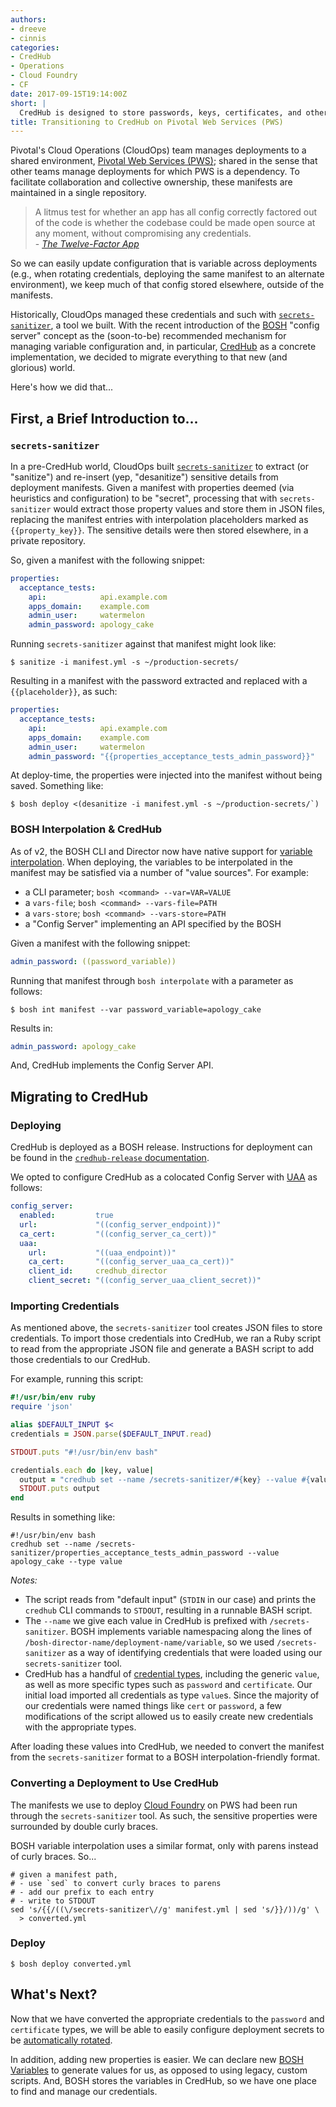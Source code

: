 ```yaml
---
authors:
- dreeve
- cinnis
categories:
- CredHub
- Operations
- Cloud Foundry
- CF
date: 2017-09-15T19:14:00Z
short: |
  CredHub is designed to store passwords, keys, certificates, and other sensitive information for a BOSH-managed environment. Pivotal's Cloud Operations (CloudOps) team recently migrated credentials for PWS to CredHub. Here's how we did that.
title: Transitioning to CredHub on Pivotal Web Services (PWS)
---
```


Pivotal's Cloud Operations (CloudOps) team manages deployments to a shared environment, [Pivotal Web Services (PWS)](https://run.pivotal.io); shared in the sense that other teams manage deployments for which PWS is a dependency. To facilitate collaboration and collective ownership, these manifests are maintained in a single repository.

> A litmus test for whether an app has all config correctly factored out of the code is whether the codebase could be made open source at any moment, without compromising any credentials.<br>
> \- [*The Twelve-Factor App*](https://12factor.net/config)

So we can easily update configuration that is variable across deployments (e.g., when rotating credentials, deploying the same manifest to an alternate environment), we keep much of that config stored elsewhere, outside of the manifests.

Historically, CloudOps managed these credentials and such with [`secrets-sanitizer`](https://github.com/pivotal-cloudops/secrets-sanitizer), a tool we built. With the recent introduction of the [BOSH](https://bosh.io) "config server" concept as the (soon-to-be) recommended mechanism for managing variable configuration and, in particular, [CredHub](https://github.com/cloudfoundry-incubator/credhub) as a concrete implementation, we decided to migrate everything to that new (and glorious) world.

Here's how we did that...


## First, a Brief Introduction to...

### `secrets-sanitizer`

In a pre-CredHub world, CloudOps built [`secrets-sanitizer`](https://github.com/pivotal-cloudops/secrets-sanitizer) to extract (or "sanitize") and re-insert (yep, "desanitize") sensitive details from deployment manifests. Given a manifest with properties deemed (via heuristics and configuration) to be "secret", processing that with `secrets-sanitizer` would extract those property values and store them in JSON files, replacing the manifest entries with interpolation placeholders marked as `{{property_key}}`. The sensitive details were then stored elsewhere, in a private repository.

So, given a manifest with the following snippet:

```yaml
properties:
  acceptance_tests:
    api:            api.example.com
    apps_domain:    example.com
    admin_user:     watermelon
    admin_password: apology_cake
```

Running `secrets-sanitizer` against that manifest might look like:

```shell
$ sanitize -i manifest.yml -s ~/production-secrets/
```

Resulting in a manifest with the password extracted and replaced with a `{{placeholder}}`, as such:

```yaml
properties:
  acceptance_tests:
    api:            api.example.com
    apps_domain:    example.com
    admin_user:     watermelon
    admin_password: "{{properties_acceptance_tests_admin_password}}"
```

At deploy-time, the properties were injected into the manifest without being saved. Something like:

```shell
$ bosh deploy <(desanitize -i manifest.yml -s ~/production-secrets/`)
```


### BOSH Interpolation & CredHub

As of v2, the BOSH CLI and Director now have native support for [variable interpolation](https://bosh.io/docs/cli-int.html). When deploying, the variables to be interpolated in the manifest may be satisfied via a number of "value sources". For example:

- a CLI parameter; `bosh <command> --var=VAR=VALUE`
- a `vars-file`; `bosh <command> --vars-file=PATH`
- a `vars-store`; `bosh <command> --vars-store=PATH`
- a "Config Server" implementing an API specified by the BOSH

Given a manifest with the following snippet:

```yaml
admin_password: ((password_variable))
```

Running that manifest through `bosh interpolate` with a parameter as follows:

```shell
$ bosh int manifest --var password_variable=apology_cake
```

Results in:

```yaml
admin_password: apology_cake
```

And, CredHub implements the Config Server API.


## Migrating to CredHub

### Deploying

CredHub is deployed as a BOSH release. Instructions for deployment can be found in the [`credhub-release` documentation](https://github.com/pivotal-cf/credhub-release#deploying-credhub).

We opted to configure CredHub as a colocated Config Server with [UAA](https://docs.cloudfoundry.org/concepts/architecture/uaa.html) as follows:

```yaml
config_server:
  enabled:         true
  url:             "((config_server_endpoint))"
  ca_cert:         "((config_server_ca_cert))"
  uaa:
    url:           "((uaa_endpoint))"
    ca_cert:       "((config_server_uaa_ca_cert))"
    client_id:     credhub_director
    client_secret: "((config_server_uaa_client_secret))"
```


### Importing Credentials

As mentioned above, the `secrets-sanitizer` tool creates JSON files to store credentials. To import those credentials into CredHub, we ran a Ruby script to read from the appropriate JSON file and generate a BASH script to add those credentials to our CredHub.

For example, running this script:

```ruby
#!/usr/bin/env ruby
require 'json'

alias $DEFAULT_INPUT $<
credentials = JSON.parse($DEFAULT_INPUT.read)

STDOUT.puts "#!/usr/bin/env bash"

credentials.each do |key, value|
  output = "credhub set --name /secrets-sanitizer/#{key} --value #{value} --type value"
  STDOUT.puts output
end
```

Results in something like:

```shell
#!/usr/bin/env bash
credhub set --name /secrets-sanitizer/properties_acceptance_tests_admin_password --value apology_cake --type value
```

*Notes:*

- The script reads from "default input" (`STDIN` in our case) and prints the `credhub` CLI commands to `STDOUT`, resulting in a runnable BASH script.
- The `--name` we give each value in CredHub is prefixed with `/secrets-sanitizer`. BOSH implements variable namespacing along the lines of `/bosh-director-name/deployment-name/variable`, so we used `/secrets-sanitizer` as a way of identifying credentials that were loaded using our `secrets-sanitizer` tool.
- CredHub has a handful of [credential types](https://docs.cloudfoundry.org/credhub/credential-types.html), including the generic `value`, as well as more specific types such as `password` and `certificate`. Our initial load imported all credentials as type `value`s. Since the majority of our credentials were named things like `cert` or `password`, a few modifications of the script allowed us to easily create new credentials with the appropriate types.


After loading these values into CredHub, we needed to convert the manifest from the `secrets-sanitizer` format to a BOSH interpolation-friendly format.


### Converting a Deployment to Use CredHub

The manifests we use to deploy [Cloud Foundry](https://www.cloudfoundry.org/) on PWS had been run through the `secrets-sanitizer` tool. As such, the sensitive properties were surrounded by double curly braces.

BOSH variable interpolation uses a similar format, only with parens instead of curly braces. So...

```shell
# given a manifest path,
# - use `sed` to convert curly braces to parens
# - add our prefix to each entry
# - write to STDOUT
sed 's/{{/((\/secrets-sanitizer\//g' manifest.yml | sed 's/}}/))/g' \
  > converted.yml
```

### Deploy

```shell
$ bosh deploy converted.yml
```


## What's Next?


Now that we have converted the appropriate credentials to the `password` and `certificate` types, we will be able to easily configure deployment secrets to be [automatically rotated](https://builttoadapt.io/the-three-r-s-of-enterprise-security-rotate-repave-and-repair-f64f6d6ba29d).

In addition, adding new properties is easier. We can declare new [BOSH Variables](https://bosh.io/docs/cli-int.html#variables) to generate values for us, as opposed to using legacy, custom scripts. And, BOSH stores the variables in CredHub, so we have one place to find and manage our credentials.

